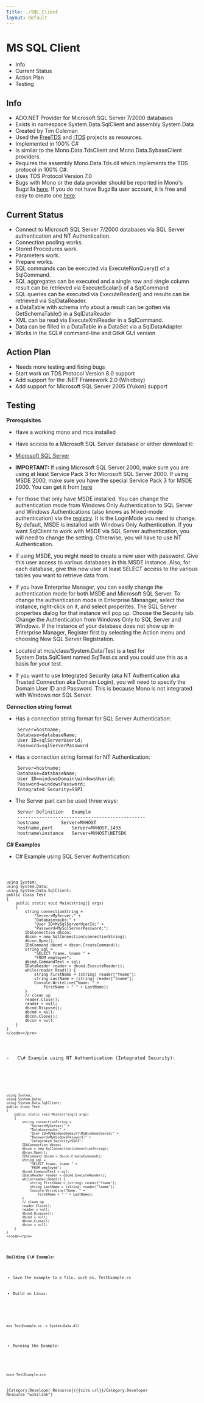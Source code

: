 ```yaml
---
Title: ./SQL_Client
layout: default
---
```


MS SQL Client
=============

-   Info
-   Current Status
-   Action Plan
-   Testing

Info
----

-   ADO.NET Provider for Microsoft SQL Server 7/2000 databases
-   Exists in namespace System.Data.SqlClient and assembly System.Data
-   Created by Tim Coleman
-   Used the [FreeTDS](http://www.freetds.org/) and
    [jTDS](http://jtds.sourceforge.net/) projects as resources.
-   Implemented in 100% C\#
-   Is similar to the Mono.Data.TdsClient and Mono.Data.SybaseClient
    providers.
-   Requires the assembly Mono.Data.Tds.dll which implements the TDS
    protocol in 100% C\#.
-   Uses TDS Protocol Version 7.0
-   Bugs with Mono or the data provider should be reported in Mono's
    Bugzilla [here](http://bugzilla.ximian.com/). If you do not have
    Bugzilla user account, it is free and easy to create one
    [here](http://bugzilla.ximian.com/createaccount.cgi).

Current Status
--------------

-   Connect to Microsoft SQL Server 7/2000 databases via SQL Server
    authentication and NT Authentication.
-   Connection pooling works.
-   Stored Procedures work.
-   Parameters work.
-   Prepare works.
-   SQL commands can be executed via ExecuteNonQuery() of a SqlCommand.
-   SQL aggregates can be executed and a single row and single column
    result can be retrieved via ExecuteScalar() of a SqlCommand
-   SQL queries can be executed via ExecuteReader() and results can be
    retrieved via SqlDataReader.
-   a DataTable with schema info about a result can be gotten via
    GetSchemaTable() in a SqlDataReader
-   XML can be read via ExecuteXmlReader in a SqlCommand.
-   Data can be filled in a DataTable in a DataSet via a SqlDataAdapter
-   Works in the SQL\# command-line and Gtk\# GUI version

Action Plan
-----------

-   Needs more testing and fixing bugs
-   Start work on TDS Protocol Version 8.0 support
-   Add support for the .NET Framework 2.0 (Whidbey)
-   Add support for Microsoft SQL Server 2005 (Yukon) support

Testing
-------

<b>Prerequisites</b>

-   Have a working mono and mcs installed
-   Have access to a Microsoft SQL Server database or either download
    it:
-   [Microsoft SQL Server](http://www.microsoft.com/sql/default.asp)
-   <b>IMPORTANT:</b> If using Microsoft SQL Server 2000, make sure you
    are using at least Service Pack 3 for Microsoft SQL Server 2000. If
    using MSDE 2000, make sure you have the special Service Pack 3 for
    MSDE 2000. You can get it from
    [here](http://www.microsoft.com/sql/downloads/2000/sp3.asp)

-   For those that only have MSDE installed. You can change the
    authentication mode from Windows Only Authentication to SQL Server
    and Windows Authentications (also knows as Mixed-mode
    authentication) via the
    [registry](http://support.microsoft.com/default.aspx?scid=kb;en-us;Q322336&sd=tech#4).
    It is the LoginMode you need to change. By default, MSDE is
    installed with Windows Only Authentication. If you want SqlClient to
    work with MSDE via SQL Server authentication, you will need to
    change the setting. Otherwise, you wil have to use NT
    Authentication.</a>

-   If using MSDE, you might need to create a new user with password.
    Give this user access to various databases in this MSDE instance.
    Also, for each database, give this new user at least SELECT access
    to the various tables you want to retrieve data from.

-   If you have Enterprise Manager, you can easily change the
    authentication mode for both MSDE and Microsoft SQL Server. To
    change the authentication mode in Enterprise Mananger, select the
    instance, right-click on it, and select properites. The SQL Server
    properties dialog for that instance will pop up. Choose the Security
    tab. Change the Authentication from Windows Only to SQL Server and
    Windows. If the instance of your database does not show up in
    Enterprise Manager, Register first by selecting the Action menu and
    choosing New SQL Server Registration.

-   Located at mcs/class/System.Data/Test is a test for
    System.Data.SqlClient named SqlTest.cs and you could use this as a
    basis for your test.

-   If you want to use Integrated Security (aka NT Authentication aka
    Trusted Connection aka Domain Login), you will need to specify the
    Domain User ID and Password. This is because Mono is not integrated
    with Windows nor SQL Server.

<b>Connection string format</b>

-   Has a connection string format for SQL Server Authentication:

<!-- -->

        Server=hostname;
        Database=databaseName;
        User ID=sqlServerUserid;
        Password=sqlServerPassword

-   Has a connection string format for NT Authentication:

<!-- -->

        Server=hostname;
        Database=databaseName;
        User ID=windowsDomain\windowsUserid;
        Password=windowsPassword;
        Integrated Security=SSPI

-   The Server part can be used three ways:

<!-- -->

        Server Definition   Example
        -----------------------------------------------
        hostname        Server=MYHOST
        hostname,port       Server=MYHOST,1433
        hostname\instance   Server=MYHOST\NETSDK

<b>C\# Examples</b>

-   C\# Example using SQL Server Authentication:

<div class="csharp">
    <pre><code>

    using System;
    using System.Data;
    using System.Data.SqlClient;
    public class Test
    {
        public static void Main(string[] args)
        {
            string connectionString =
                "Server=MyServer;" +
                "Database=pubs;" +
                "User ID=MySqlServerUserId;" +
                "Password=MySqlServerPassword;";
            IDbConnection dbcon;
            dbcon = new SqlConnection(connectionString);
            dbcon.Open();
            IDbCommand dbcmd = dbcon.CreateCommand();
            string sql =
                "SELECT fname, lname " +
                "FROM employee";
            dbcmd.CommandText = sql;
            IDataReader reader = dbcmd.ExecuteReader();
            while(reader.Read()) {
                string FirstName = (string) reader["fname"];
                string LastName = (string) reader["lname"];
                Console.WriteLine("Name: " +
                    FirstName + " " + LastName);
            }
            // clean up
            reader.Close();
            reader = null;
            dbcmd.Dispose();
            dbcmd = null;
            dbcon.Close();
            dbcon = null;
        }
    }
    </code></pre>

</div>
-   C\# Example using NT Authentication (Integrated Security):

<div class="csharp">
    <pre><code>

    using System;
    using System.Data;
    using System.Data.SqlClient;
    public class Test
    {
        public static void Main(string[] args)
        {
            string connectionString =
                "Server=MyServer;" +
                "Database=pubs;" +
                "User ID=MyWindowsDomain\\MyWindowsUserid;" +
                "Password=MyWindowsPassword;" +
                "Integrated Security=SSPI";
            IDbConnection dbcon;
            dbcon = new SqlConnection(connectionString);
            dbcon.Open();
            IDbCommand dbcmd = dbcon.CreateCommand();
            string sql =
                "SELECT fname, lname " +
                "FROM employee";
            dbcmd.CommandText = sql;
            IDataReader reader = dbcmd.ExecuteReader();
            while(reader.Read()) {
                string FirstName = (string) reader["fname"];
                string LastName = (string) reader["lname"];
                Console.WriteLine("Name: " +
                    FirstName + " " + LastName);
            }
            // clean up
            reader.Close();
            reader = null;
            dbcmd.Dispose();
            dbcmd = null;
            dbcon.Close();
            dbcon = null;
        }
    }
    </code></pre>

</div>
<b>Building C\# Example:</b>

-   Save the example to a file, such as, TestExample.cs

-   Build on Linux:

<!-- -->

    mcs TestExample.cs -r System.Data.dll

-   Running the Example:

<!-- -->

    mono TestExample.exe

[Category:Developer Resource]({{site.url}}/Category:Developer Resource "wikilink")
